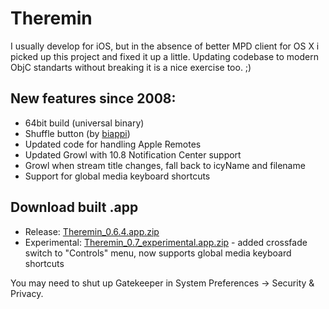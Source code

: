 Theremin
========
I usually develop for iOS, but in the absence of better MPD client for OS X i picked up this project and fixed it up a little. Updating codebase to modern ObjC standarts without breaking it is a nice exercise too. ;)

New features since 2008:
------------------------
* 64bit build (universal binary)
* Shuffle button (by [biappi](https://github.com/biappi))
* Updated code for handling Apple Remotes
* Updated Growl with 10.8 Notification Center support
* Growl when stream title changes, fall back to icyName and filename
* Support for global media keyboard shortcuts

Download built .app
-------------------
* Release: [Theremin_0.6.4.app.zip](http://nn.lv/v5xu)
* Experimental: [Theremin_0.7_experimental.app.zip](http://nn.lv/v1du) - added crossfade switch to "Controls" menu, now supports global media keyboard shortcuts

You may need to shut up Gatekeeper in System Preferences -> Security & Privacy.
